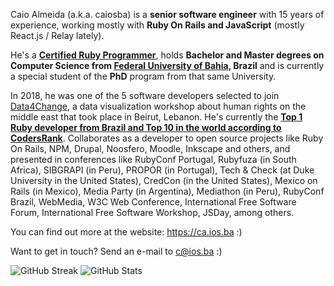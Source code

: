 Caio Almeida (a.k.a. caiosba) is a **senior software engineer** with 15 years of experience, working mostly with **Ruby On Rails and JavaScript** (mostly React.js / Relay lately).

He's a **[Certified Ruby Programmer](https://www.credential.net/fhs4mrsf)**, holds **Bachelor and Master degrees on Computer Science from [Federal University of Bahia](https://www.ufba.br), Brazil** and is currently a special student of the **PhD** program from that same University.

In 2018, he was one of the 5 software developers selected to join [Data4Change](https://www.data4chan.ge/), a data visualization workshop about human rights on the middle east that took place in Beirut, Lebanon. He's currently the **[Top 1 Ruby developer from Brazil and Top 10 in the world according to CodersRank](https://profile.codersrank.io/leaderboard/developer?technology=Ruby)**. Collaborates as a developer to open source projects like Ruby On Rails, NPM, Drupal, Noosfero, Moodle, Inkscape and others, and presented in conferences like RubyConf Portugal, Rubyfuza (in South Africa), SIBGRAPI (in Peru), PROPOR (in Portugal), Tech & Check (at Duke University in the United States), CredCon (in the United States), Mexico on Rails (in Mexico), Media Party (in Argentina), Mediathon (in Peru), RubyConf Brazil, WebMedia, W3C Web Conference, International Free Software Forum, International Free Software Workshop, JSDay, among others.

You can find out more at the website: https://ca.ios.ba :)

Want to get in touch? Send an e-mail to c@ios.ba :)

![GitHub Streak](https://streak-stats.demolab.com?user=caiosba&v=1) ![GitHub Stats](https://github-readme-stats.vercel.app/api?username=caiosba&show_icons=true&v=1)

